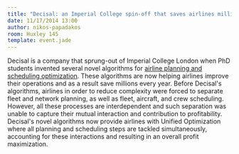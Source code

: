 ```yaml
---
title: "Decisal: an Imperial College spin-off that saves airlines millions every year"
date: 11/17/2014 13:00
author: nikos-papadakos
room: Huxley 145
template: event.jade
---
```

Decisal is a company that sprung-out of Imperial College London when PhD
students invented several novel algorithms for [airline planning and scheduling
optimization](http://www.decisal.com).  These algorithms are now helping
airlines improve their operations and as a result save millions every year.
Before Decisal's algorithms, airlines in order to reduce complexity were forced
to separate fleet and network planning, as well as fleet, aircraft, and crew
scheduling. However, all these processes are interdependent and such separation
was unable to capture their mutual interaction and contribution to
profitability. Decisal's novel algorithms now provide airlines with Unified
Optimization where all planning and scheduling steps are tackled
simultaneously, accounting for these interactions and resulting in an overall
profit maximization.

<span class="more"></span>

<script async class="speakerdeck-embed" data-id="ce8e63b056010132b71f068d4fdc98ab" data-ratio="1.33333333333333" src="//speakerdeck.com/assets/embed.js"></script>
